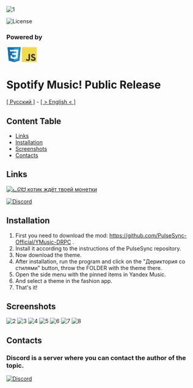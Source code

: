 ![1](https://github.com/Diramix/Spotify-Music/assets/79011730/36cf0146-6397-4ca0-8dfe-0c8d7077d62a)

![License](https://img.shields.io/github/license/Diramix/Spotify-Music.svg?style=for-the-badge)
### Powered by
<a href="https://developer.mozilla.org/en-US/docs/Web/CSS"><img src="https://raw.githubusercontent.com/devicons/devicon/master/icons/css3/css3-original.svg" height="40px" width="40px" /></a><a href="https://developer.mozilla.org/en-US/docs/Web/JavaScript"><img src="https://raw.githubusercontent.com/devicons/devicon/master/icons/javascript/javascript-original.svg" height="40px" width="40px" /></a>
    
# Spotify Music! Public Release
[[ Русский ]](https://github.com/Diramix/Spotify-Music/blob/Public/README.md) - [[ > English < ]](https://github.com/Diramix/Spotify-Music/blob/Public/doc/en/readme.md)

## Content Table
- [Links](#Links)
- [Installation](#Installation)
- [Screenshots](#Screenshots)
- [Contacts](#Contacts)

## Links
<p align="left">
   <a href="https://boosty.to/diramix">
      <img width="285" alt="ᓚᘏᗢ котик ждёт твоей монетки" src="https://i.imgur.com/McY8PQJ.png">
   </a>
</p>
<p align="left">
   <a href="https://discord.gg/ky6bcdy7KA">
      <img width="250" alt="Discord" src="https://i.imgur.com/wFCR7o8.png">
   </a>
</p>

## Installation
1. First you need to download the mod: https://github.com/PulseSync-Official/YMusic-DRPC .
2. Install it according to the instructions of the PulseSync repository.
3. Now download the theme.
4. After installation, run the program and click on the "Дериктория со стилями" button, throw the FOLDER with the theme there.
5. Open the side menu with the pinned items in Yandex Music.
6. And select a theme in the fashion app.
7. That's it!

## Screenshots
![2](https://github.com/Diramix/Spotify-Music/assets/79011730/77b4e12b-e3ee-4539-b3e4-6ae8029cd021)
![3](https://github.com/Diramix/Spotify-Music/assets/79011730/6557b94c-9764-4588-a082-5e02acc26fb8)
![4](https://github.com/Diramix/Spotify-Music/assets/79011730/06dfcb24-82bd-4ba6-b924-374a7e93076f)
![5](https://github.com/Diramix/Spotify-Music/assets/79011730/86db0450-2193-4aaa-8aa5-3a257c42c941)
![6](https://github.com/Diramix/Spotify-Music/assets/79011730/6f3236be-bbed-4537-b4f5-c573899259eb)
![7](https://github.com/Diramix/Spotify-Music/assets/79011730/6da2b2f6-3155-4e21-b745-a13e1391e7c1)
![8](https://github.com/Diramix/Spotify-Music/assets/79011730/7d972431-93c0-45da-b403-39a77f52b702)

## Contacts
### Discord is a server where you can contact the author of the topic.
[![Discord](https://img.shields.io/badge/Discord-%237289DA.svg?logo=discord&logoColor=white)](https://discord.gg/ky6bcdy7KA)
